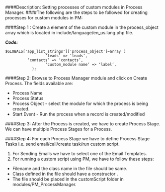 ####Description:
Setting processes of custom modules in Process Manager.
####The following are the steps to be followed for creating processes for custom modules in PM:

####Step 1 :
Create a element of the custom module in the process_object array which is located in include/language/en_us.lang.php file.

**_Code:_**

```
$GLOBALS['app_list_strings']['process_object']=array (
                  ‘leads’ => ‘leads’,
	      ‘contacts’ => ‘contacts’,
                  ‘custom_module name’ => ‘label’,
            );

 ```
 
####Step 2:
 Browse to Process Manager module and click on Create Process. The fields available are:
 * Process Name
 * Process Status
 * Process Object -  select the module for which the process is being created.
 * Start Event  - Run the process when a record is created/modified 
 
####Step 3:
 After the Process is created, we have to create Process Stage. We can have multiple Process Stages for a Process.
 
####Step 4:
 For each Process Stage we have to define Process Stage Tasks i.e. send email/call/create task/run custom script.
 
 1. For Sending Emails we have to select one of the Email Templates.<br />
 2. For running a custom script using PM, we have to follow these steps:  
  * Filename and the class name in the file should be same.
  * Class defined in the file should have a constructor .
  * The file should be placed in the customScript folder in modules/PM_ProcessManager. 


